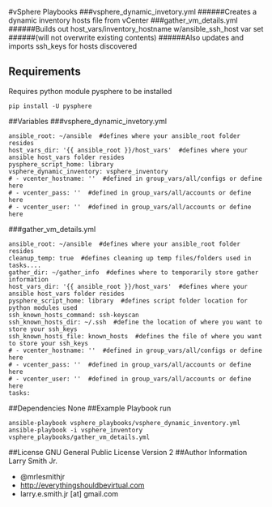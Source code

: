 #vSphere Playbooks
###vsphere_dynamic_invetory.yml
######Creates a dynamic inventory hosts file from vCenter
###gather_vm_details.yml
######Builds out host_vars/inventory_hostname w/ansible_ssh_host var set
######(will not overwrite existing contents)
######Also updates and imports ssh_keys for hosts discovered
## Requirements
Requires python module pysphere to be installed
````
pip install -U pysphere
````
##Variables
###vsphere_dynamic_invetory.yml
````
ansible_root: ~/ansible  #defines where your ansible_root folder resides
host_vars_dir: '{{ ansible_root }}/host_vars'  #defines where your ansible host_vars folder resides
pysphere_script_home: library
vsphere_dynamic_inventory: vsphere_inventory
# - vcenter_hostname: ''  #defined in group_vars/all/configs or define here
# - vcenter_pass: ''  #defined in group_vars/all/accounts or define here
# - vcenter_user: ''  #defined in group_vars/all/accounts or define here
````
###gather_vm_details.yml
````
ansible_root: ~/ansible  #defines where your ansible_root folder resides
cleanup_temp: true  #defines cleaning up temp files/folders used in tasks....
gather_dir: ~/gather_info  #defines where to temporarily store gather information
host_vars_dir: '{{ ansible_root }}/host_vars'  #defines where your ansible host_vars folder resides
pysphere_script_home: library  #defines script folder location for python modules used
ssh_known_hosts_command: ssh-keyscan
ssh_known_hosts_dir: ~/.ssh  #define the location of where you want to store your ssh_keys
ssh_known_hosts_file: known_hosts  #defines the file of where you want to store your ssh_keys
# - vcenter_hostname: ''  #defined in group_vars/all/configs or define here
# - vcenter_pass: ''  #defined in group_vars/all/accounts or define here
# - vcenter_user: ''  #defined in group_vars/all/accounts or define here
tasks:
````
##Dependencies
None
##Example Playbook run
````
ansible-playbook vsphere_playbooks/vsphere_dynamic_inventory.yml
ansible-playbook -i vsphere_inventory vsphere_playbooks/gather_vm_details.yml
````
##License
GNU General Public License Version 2
##Author Information
Larry Smith Jr.
- @mrlesmithjr
- http://everythingshouldbevirtual.com
- larry.e.smith.jr [at] gmail.com
